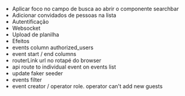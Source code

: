 * Aplicar foco no campo de busca ao abrir o componente searchbar
* Adicionar convidados de pessoas na lista
* Autentificação
* Websocket
* Upload de planilha
* Efeitos
* events column authorized_users
* event start / end columns
* routerLink url no rotapé do browser
* api route to individual event on events list
* update faker seeder
* events filter
* event creator / operator role. operator can't add new guests